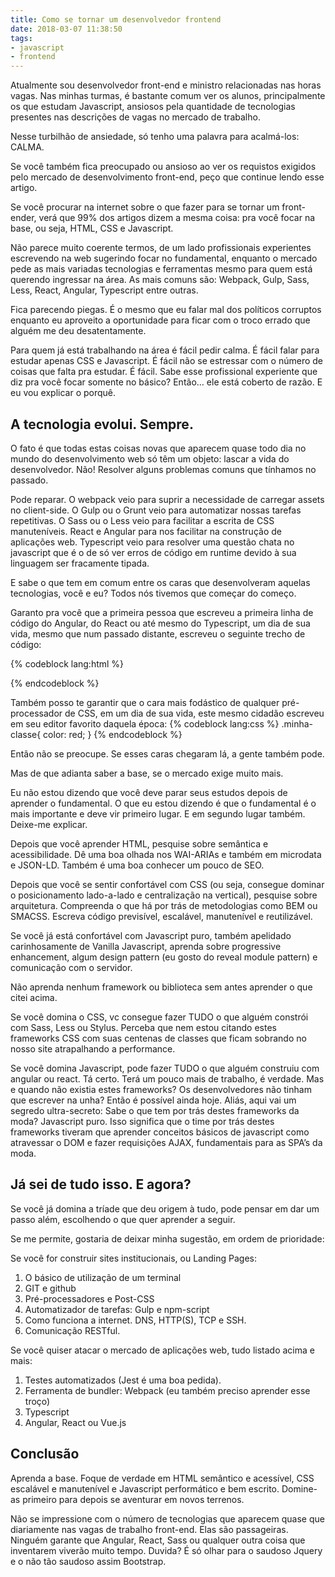```yaml
---
title: Como se tornar um desenvolvedor frontend
date: 2018-03-07 11:38:50
tags:
- javascript
- frontend
---
```

Atualmente sou desenvolvedor front-end e ministro relacionadas nas horas vagas. Nas minhas turmas, é bastante comum ver os alunos, principalmente os que estudam Javascript, ansiosos pela quantidade de tecnologias presentes nas descrições de vagas no mercado de trabalho.

Nesse turbilhão de ansiedade, só tenho uma palavra para acalmá-los: CALMA.

Se você também fica preocupado ou ansioso ao ver os requistos exigidos pelo mercado de desenvolvimento front-end, peço que continue lendo esse artigo.

Se você procurar na internet sobre o que fazer para se tornar um front-ender, verá que 99% dos artigos dizem a mesma coisa: pra você focar na base, ou seja, HTML, CSS e Javascript.

Não parece muito coerente termos, de um lado profissionais experientes escrevendo na web sugerindo focar no fundamental, enquanto o mercado pede as mais variadas tecnologias e ferramentas mesmo para quem está querendo ingressar na área. As mais comuns são: Webpack, Gulp, Sass, Less, React, Angular, Typescript entre outras.

Fica parecendo piegas. É o mesmo que eu falar mal dos políticos corruptos enquanto eu aproveito a oportunidade para ficar com o troco errado que alguém me deu desatentamente.

Para quem já está trabalhando na área é fácil pedir calma. É fácil falar para estudar apenas CSS e Javascript. É fácil não se estressar com o número de coisas que falta pra estudar. É fácil. Sabe esse profissional experiente que diz pra você focar somente no básico? Então… ele está coberto de razão. E eu vou explicar o porquê.

## A tecnologia evolui. Sempre.

O fato é que todas estas coisas novas que aparecem quase todo dia no mundo do desenvolvimento web só têm um objeto: lascar a vida do desenvolvedor. Não! Resolver alguns problemas comuns que tínhamos no passado.

Pode reparar. O webpack veio para suprir a necessidade de carregar assets no client-side. O Gulp ou o Grunt veio para automatizar nossas tarefas repetitivas. O Sass ou o Less veio para facilitar a escrita de CSS manuteníveis. React e Angular para nos facilitar na construção de aplicações web. Typescript veio para resolver uma questão chata no javascript que é o de só ver erros de código em runtime devido à sua linguagem ser fracamente tipada.

E sabe o que tem em comum entre os caras que desenvolveram aquelas tecnologias, você e eu? Todos nós tivemos que começar do começo.

Garanto pra você que a primeira pessoa que escreveu a primeira linha de código do Angular, do React ou até mesmo do Typescript, um dia de sua vida, mesmo que num passado distante, escreveu o seguinte trecho de código:

{% codeblock lang:html %}
<script>
  alert("olá Mundo")
</script>
{% endcodeblock %}

Também posso te garantir que o cara mais fodástico de qualquer pré-processador de CSS, em um dia de sua vida, este mesmo cidadão escreveu em seu editor favorito daquela época:
{% codeblock lang:css %}
.minha-classe{
  color: red;
}
{% endcodeblock %}

Então não se preocupe. Se esses caras chegaram lá, a gente também pode.

Mas de que adianta saber a base, se o mercado exige muito mais.

Eu não estou dizendo que você deve parar seus estudos depois de aprender o fundamental. O que eu estou dizendo é que o fundamental é o mais importante e deve vir primeiro lugar. E em segundo lugar também. Deixe-me explicar.

Depois que você aprender HTML, pesquise sobre semântica e acessibilidade. Dê uma boa olhada nos WAI-ARIAs e também em microdata e JSON-LD. Também é uma boa conhecer um pouco de SEO.

Depois que você se sentir confortável com CSS (ou seja, consegue dominar o posicionamento lado-a-lado e centralização na vertical), pesquise sobre arquitetura. Compreenda o que há por trás de metodologias como BEM ou SMACSS. Escreva código previsível, escalável, manutenível e reutilizável.

Se você já está confortável com Javascript puro, também apelidado carinhosamente de Vanilla Javascript, aprenda sobre progressive enhancement, algum design pattern (eu gosto do reveal module pattern) e comunicação com o servidor.

Não aprenda nenhum framework ou biblioteca sem antes aprender o que citei acima.

Se você domina o CSS, vc consegue fazer TUDO o que alguém constrói com Sass, Less ou Stylus. Perceba que nem estou citando estes frameworks CSS com suas centenas de classes que ficam sobrando no nosso site atrapalhando a performance.

Se você domina Javascript, pode fazer TUDO o que alguém construiu com angular ou react. Tá certo. Terá um pouco mais de trabalho, é verdade. Mas e quando não existia estes frameworks? Os desenvolvedores não tinham que escrever na unha? Então é possível ainda hoje. Aliás, aqui vai um segredo ultra-secreto: Sabe o que tem por trás destes frameworks da moda? Javascript puro. Isso significa que o time por trás destes frameworks tiveram que aprender conceitos básicos de javascript como atravessar o DOM e fazer requisições AJAX, fundamentais para as SPA’s da moda.

## Já sei de tudo isso. E agora?

Se você já domina a tríade que deu origem à tudo, pode pensar em dar um passo além, escolhendo o que quer aprender a seguir.

Se me permite, gostaria de deixar minha sugestão, em ordem de prioridade:

Se você for construir sites institucionais, ou Landing Pages:

<ol>
<li>O básico de utilização de um terminal</li>
<li>GIT e github</li>
<li>Pré-processadores e Post-CSS</li>
<li>Automatizador de tarefas: Gulp e npm-script</li>
<li>Como funciona a internet. DNS, HTTP(S), TCP e SSH.</li>
<li>Comunicação RESTful.</li>
</ol>
Se você quiser atacar o mercado de aplicações web, tudo listado acima e mais:
<ol>
<li>Testes automatizados (Jest é uma boa pedida).</li>
<li>Ferramenta de bundler: Webpack (eu também preciso aprender esse troço)</li>
<li>Typescript</li>
<li>Angular, React ou Vue.js</li>
</ol>

## Conclusão

Aprenda a base. Foque de verdade em HTML semântico e acessível, CSS escalável e manutenível e Javascript performático e bem escrito. Domine-as primeiro para depois se aventurar em novos terrenos.

Não se impressione com o número de tecnologias que aparecem quase que diariamente nas vagas de trabalho front-end. Elas são passageiras. Ninguém garante que Angular, React, Sass ou qualquer outra coisa que inventarem viverão muito tempo. Duvida? É só olhar para o saudoso Jquery e o não tão saudoso assim Bootstrap.
